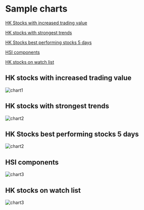 # Sample charts

[HK Stocks with increased trading value](#HK-stocks-with-increased-trading-value)

[HK stocks with strongest trends](#HK-stocks-with-strongest-trends)

[HK Stocks best performing stocks 5 days](#HK-stocks-best-performing-stocks-5-days)

[HSI components](#HSI-components)

[HK stocks on watch list](#HK-stocks-on-watch-list)

## HK stocks with increased trading value
<img src="images/chart_val_up.png" alt="chart1">

## HK stocks with strongest trends
<img src="images/chart_strongest.png" alt="chart2">

## HK Stocks best performing stocks 5 days
<img src="images/chart_best5days.png" alt="chart2">

## HSI components
<img src="images/chart_components.png" alt="chart3">

## HK stocks on watch list
<img src="images/chart_on_watch.png" alt="chart3">
